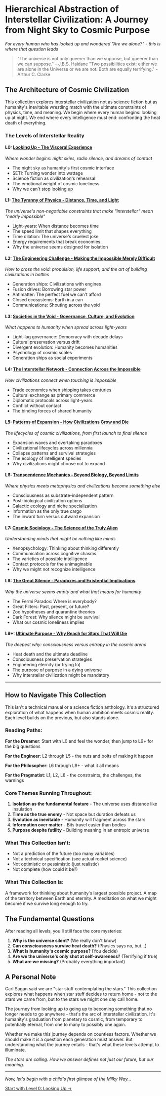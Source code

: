 # Hierarchical Abstraction of Interstellar Civilization: A Journey from Night Sky to Cosmic Purpose
*For every human who has looked up and wondered "Are we alone?" - this is where that question leads*

> "The universe is not only queerer than we suppose, but queerer than we can suppose." - J.B.S. Haldane
> "Two possibilities exist: either we are alone in the Universe or we are not. Both are equally terrifying." - Arthur C. Clarke

## The Architecture of Cosmic Civilization

This collection explores interstellar civilization not as science fiction but as humanity's inevitable wrestling match with the ultimate constraints of physics, time, and meaning. We begin where every human begins: looking up at night. We end where every intelligence must end: confronting the heat death of everything.

### The Levels of Interstellar Reality

#### L0: [Looking Up - The Visceral Experience](L0_Looking_Up.md)
*Where wonder begins: night skies, radio silence, and dreams of contact*
- The night sky as humanity's first cosmic interface
- SETI: Turning wonder into wattage
- Science fiction as civilization's rehearsal
- The emotional weight of cosmic loneliness
- Why we can't stop looking up

#### L1: [The Tyranny of Physics - Distance, Time, and Light](L1_Physics_Tyranny.md)
*The universe's non-negotiable constraints that make "interstellar" mean "nearly impossible"*
- Light-years: When distance becomes time
- The speed limit that shapes everything
- Time dilation: The universe's cruelest joke
- Energy requirements that break economies
- Why the universe seems designed for isolation

#### L2: [The Engineering Challenge - Making the Impossible Merely Difficult](L2_Engineering_Challenge.md)
*How to cross the void: propulsion, life support, and the art of building civilizations in bottles*
- Generation ships: Civilizations with engines
- Fusion drives: Borrowing star power
- Antimatter: The perfect fuel we can't afford
- Closed ecosystems: Earth in a can
- Communications: Shouting across the void

#### L3: [Societies in the Void - Governance, Culture, and Evolution](L3_Void_Societies.md)
*What happens to humanity when spread across light-years*
- Light-lag governance: Democracy with decade delays
- Cultural preservation versus drift
- Divergent evolution: Humanity becomes humanities
- Psychology of cosmic scales
- Generation ships as social experiments

#### L4: [The Interstellar Network - Connection Across the Impossible](L4_Interstellar_Network.md)
*How civilizations connect when touching is impossible*
- Trade economics when shipping takes centuries
- Cultural exchange as primary commerce
- Diplomatic protocols across light-years
- Conflict without contact
- The binding forces of shared humanity

#### L5: [Patterns of Expansion - How Civilizations Grow and Die](L5_Expansion_Patterns.md)
*The lifecycles of cosmic civilizations, from first launch to final silence*
- Expansion waves and overtaking paradoxes
- Civilizational lifecycles across millennia
- Collapse patterns and survival strategies
- The ecology of intelligent species
- Why civilizations might choose not to expand

#### L6: [Transcendence Mechanics - Beyond Biology, Beyond Limits](L6_Transcendence.md)
*Where physics meets metaphysics and civilizations become something else*
- Consciousness as substrate-independent pattern
- Post-biological civilization options
- Galactic ecology and niche specialization
- Information as the only true cargo
- The inward turn versus outward expansion

#### L7: [Cosmic Sociology - The Science of the Truly Alien](L7_Cosmic_Sociology.md)
*Understanding minds that might be nothing like minds*
- Xenopsychology: Thinking about thinking differently
- Communication across cognitive chasms
- The varieties of possible intelligence
- Contact protocols for the unimaginable
- Why we might not recognize intelligence

#### L8: [The Great Silence - Paradoxes and Existential Implications](L8_Great_Silence.md)
*Why the universe seems empty and what that means for humanity*
- The Fermi Paradox: Where is everybody?
- Great Filters: Past, present, or future?
- Zoo hypotheses and quarantine theories
- Dark Forest: Why silence might be survival
- What our cosmic loneliness implies

#### L9+: [Ultimate Purpose - Why Reach for Stars That Will Die](L9_Ultimate_Purpose.md)
*The deepest why: consciousness versus entropy in the cosmic arena*
- Heat death and the ultimate deadline
- Consciousness preservation strategies
- Engineering eternity (or trying to)
- The purpose of purpose in a dying universe
- Why interstellar civilization might be mandatory

---

## How to Navigate This Collection

This isn't a technical manual or a science fiction anthology. It's a structured exploration of what happens when human ambition meets cosmic reality. Each level builds on the previous, but also stands alone.

### Reading Paths:

**For the Dreamer**: Start with L0 and feel the wonder, then jump to L9+ for the big questions

**For the Engineer**: L2 through L5 - the nuts and bolts of making it happen

**For the Philosopher**: L6 through L9+ - what it all means

**For the Pragmatist**: L1, L2, L8 - the constraints, the challenges, the warnings

### Core Themes Running Throughout:

1. **Isolation as the fundamental feature** - The universe uses distance like insulation
2. **Time as the true enemy** - Not space but duration defeats us
3. **Evolution as inevitable** - Humanity will fragment across the stars
4. **Information over matter** - Bits travel easier than bodies
5. **Purpose despite futility** - Building meaning in an entropic universe

### What This Collection Isn't:

- Not a prediction of the future (too many variables)
- Not a technical specification (see actual rocket science)
- Not optimistic or pessimistic (just realistic)
- Not complete (how could it be?)

### What This Collection Is:

A framework for thinking about humanity's largest possible project. A map of the territory between Earth and eternity. A meditation on what we might become if we survive long enough to try.

## The Fundamental Questions

After reading all levels, you'll still face the core mysteries:

1. **Why is the universe silent?** (We really don't know)
2. **Can consciousness survive heat death?** (Physics says no, but...)
3. **What is humanity's cosmic purpose?** (You decide)
4. **Are we the universe's only shot at self-awareness?** (Terrifying if true)
5. **What are we missing?** (Probably everything important)

## A Personal Note

Carl Sagan said we are "star stuff contemplating the stars." This collection explores what happens when star stuff decides to return home - not to the stars we came from, but to the stars we might one day call home.

The journey from looking up to going up to becoming something that no longer needs to go anywhere - that's the arc of interstellar civilization. It's humanity's graduation from planetary to cosmic, from temporary to potentially eternal, from one to many to possibly one again.

Whether we make this journey depends on countless factors. Whether we should make it is a question each generation must answer. But understanding what the journey entails - that's what these levels attempt to illuminate.

*The stars are calling. How we answer defines not just our future, but our meaning.*

---

*Now, let's begin with a child's first glimpse of the Milky Way...*

[Start with Level 0: Looking Up →](L0_Looking_Up.md)